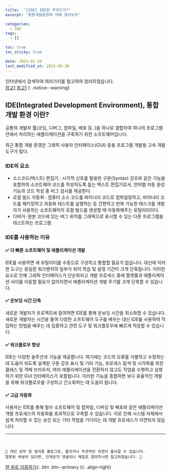 ```yaml
---
title:  "[IDE] IDE란 무엇인가?"
excerpt: "통합개발환경에 대해 알아보자"

categories:
  - IDE
tags:
  - []

toc: true
toc_sticky: true

date: 2023-05-20
last_modified_at: 2023-05-20
---
```


인터넷에서 검색하여 여러가지를 참고하여 정리하였습니다.    
[참고1](https://www.redhat.com/ko/topics/middleware/what-is-ide)
[참고1](https://ko.wikipedia.org/wiki/%ED%86%B5%ED%95%A9_%EA%B0%9C%EB%B0%9C_%ED%99%98%EA%B2%BD)
{: .notice--warning}


## IDE(Integrated Development Environment), 통합 개발 환경 이란?

공통의 개발자 툴(코딩, 디버그, 컴파일, 배포 등..)을 하나로 결합하여 하나의 프로그램 안에서 처리하는 애플리케이션을 구축하기 위한 소프트웨어입니다.

최근 통합 개발 환경은 그래픽 사용자 인터페이스(GUI) 응용 프로그램 개발용 고속 개발 도구가 많다.



### IDE의 요소

- 소스코드(텍스트) 편집기 : 시각적 신호를 활용한 구문(Syntax) 강조와 같은 기능을 포함하여 소프트웨어 코드를 작성하도록 돕는 텍스트 편집기로서, 언어별 자동 완성 기능과 코드 작성 중 버그 검사를 제공한다.
- 로컬 빌드 자동화 : 컴퓨터 소스 코드를 바이너리 코드로 컴파일링하고, 바이너리 코드를 패키징하고 자동화 테스트를 실행하는 등 간편하고 반복 가능한 태스크를 개발자가 사용하는 소프트웨어의 로컬 빌드를 생성할 때 자동화해주는 유틸리티이다.
- 디버거 :원본 코드에 있는 버그 위치를 그래픽으로 표시할 수 있는 다른 프로그램을 테스트하는 프로그램

###  IDE를 사용하는 이유

#### ✅ 더 빠른 소프트웨어 및 애플리케이션 개발

IDE를 사용하면 새 유틸리티를 수동으로 구성하고 통합할 필요가 없습니다. 
대신에 이러한 도구는 동일한 워크벤치의 일부가 되어 학습 및 설정 기간이 크게 단축됩니다. 
이러한 요소로 인해 그래픽 인터페이스가 단순화되고 개발 프로세스 중에 플랫폼과 
애플리케이션 사이를 이동할 필요가 없어지면서 애플리케이션 개발 주기를 크게 단축할 수 있습니다.

#### ✅ 온보딩 시간 단축

새로운 개발자가 프로젝트에 참여하면 IDE를 통해 온보딩 시간을 최소화할 수 있습니다. 
새로운 개발자는 시간을 들여 다양한 소프트웨어 도구를 배우는 대신 IDE를 사용하여 작업하는 방법을 
배우는 데 집중하고 관련 도구 및 워크플로우에 빠르게 적응할 수 있습니다.

#### ✅ 워크플로우 향상

IDE는 다양한 솔루션과 기능을 제공합니다. 
여기에는 코드의 오류를 식별하고 수정하는 데 도움이 되도록 설계된 구문 강조 표시 및 
기타 기능, 프로세스 탐색 및 시각화를 위한 클래스 및 객체 브라우저, 
여러 애플리케이션을 전환하지 않고도 작업을 수행하고 실행하기 위한 GUI 인터페이스가 포함됩니다. 이러한 기능을 
종합하면 보다 효율적인 개발을 위해 워크플로우를 구성하고 간소화하는 데 도움이 됩니다.

#### ✅ 고급 자동화

사용자는 IDE를 통해 필수 소프트웨어 및 컴파일, 디버깅 및 배포와 같은 
애플리케이션 개발 프로세스의 자동화를 효과적으로 구축할 수 있습니다.
이로 인해 시스템 자체에서 쉽게 처리할 수 있는 승인 또는 기타 작업을 기다리는 데 개발 프로세스가 지연되지 않습니다


***
<br>
    
    📢 개인 공부 및 정리용 블로그로, 틀리거나 주관적인 의견이 들어갈 수 있습니다.
    잘못된 부분이 있다면, 언제든지 댓글이나 메일로 알려주시면 참고하겠습니다. 🔔

[맨 위로 이동하기](#){: .btn .btn--primary }{: .align-right}